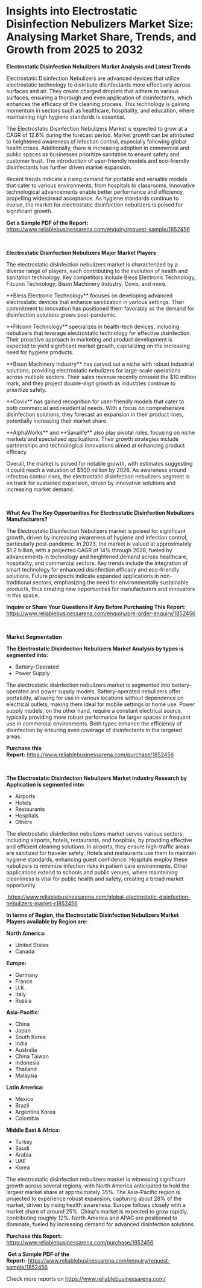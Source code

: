 <p><h1>Insights into Electrostatic Disinfection Nebulizers Market Size: Analysing Market Share, Trends, and Growth from 2025 to 2032</h1></p><p><strong>Electrostatic Disinfection Nebulizers Market Analysis and Latest Trends</strong></p>
<p><p>Electrostatic Disinfection Nebulizers are advanced devices that utilize electrostatic technology to distribute disinfectants more effectively across surfaces and air. They create charged droplets that adhere to various surfaces, ensuring a thorough and even application of disinfectants, which enhances the efficacy of the cleaning process. This technology is gaining momentum in sectors such as healthcare, hospitality, and education, where maintaining high hygiene standards is essential.</p><p>The Electrostatic Disinfection Nebulizers Market is expected to grow at a CAGR of 12.6% during the forecast period. Market growth can be attributed to heightened awareness of infection control, especially following global health crises. Additionally, there is increasing adoption in commercial and public spaces as businesses prioritize sanitation to ensure safety and customer trust. The introduction of user-friendly models and eco-friendly disinfectants has further driven market expansion. </p><p>Recent trends indicate a rising demand for portable and versatile models that cater to various environments, from hospitals to classrooms. Innovative technological advancements enable better performance and efficiency, propelling widespread acceptance. As hygiene standards continue to evolve, the market for electrostatic disinfection nebulizers is poised for significant growth.</p></p>
<p><strong>Get a Sample PDF of the Report:&nbsp;</strong> <a href="https://www.reliablebusinessarena.com/enquiry/request-sample/1852456?utm_campaign=2471&utm_medium=2&utm_source=Github&utm_content=ia&utm_term=28022025&utm_id=electrostatic-disinfection-nebulizers">https://www.reliablebusinessarena.com/enquiry/request-sample/1852456</a></p>
<p>&nbsp;</p>
<p><strong>Electrostatic Disinfection Nebulizers Major Market Players</strong></p>
<p><p>The electrostatic disinfection nebulizers market is characterized by a diverse range of players, each contributing to the evolution of health and sanitation technology. Key competitors include Bless Electronic Technology, Fitconn Technology, Bison Machinery Industry, Covix, and more. </p><p>**Bless Electronic Technology** focuses on developing advanced electrostatic devices that enhance sanitization in various settings. Their commitment to innovation has positioned them favorably as the demand for disinfection solutions grows post-pandemic. </p><p>**Fitconn Technology** specializes in health-tech devices, including nebulizers that leverage electrostatic technology for effective disinfection. Their proactive approach in marketing and product development is expected to yield significant market growth, capitalizing on the increasing need for hygiene products.</p><p>**Bison Machinery Industry** has carved out a niche with robust industrial solutions, providing electrostatic nebulizers for large-scale operations across multiple sectors. Their sales revenue recently crossed the $10 million mark, and they project double-digit growth as industries continue to prioritize safety.</p><p>**Covix** has gained recognition for user-friendly models that cater to both commercial and residential needs. With a focus on comprehensive disinfection solutions, they forecast an expansion in their product lines, potentially increasing their market share.</p><p>**AlphaWorks** and **Sanalife** also play pivotal roles, focusing on niche markets and specialized applications. Their growth strategies include partnerships and technological innovations aimed at enhancing product efficacy.</p><p>Overall, the market is poised for notable growth, with estimates suggesting it could reach a valuation of $500 million by 2026. As awareness around infection control rises, the electrostatic disinfection nebulizers segment is on track for sustained expansion, driven by innovative solutions and increasing market demand.</p></p>
<p>&nbsp;</p>
<p><strong>What Are The Key Opportunities For Electrostatic Disinfection Nebulizers Manufacturers?</strong></p>
<p><p>The Electrostatic Disinfection Nebulizers market is poised for significant growth, driven by increasing awareness of hygiene and infection control, particularly post-pandemic. In 2023, the market is valued at approximately $1.2 billion, with a projected CAGR of 14% through 2028, fueled by advancements in technology and heightened demand across healthcare, hospitality, and commercial sectors. Key trends include the integration of smart technology for enhanced disinfection efficacy and eco-friendly solutions. Future prospects indicate expanded applications in non-traditional sectors, emphasizing the need for environmentally sustainable products, thus creating new opportunities for manufacturers and innovators in this space.</p></p>
<p><strong>Inquire or Share Your Questions If Any Before Purchasing This Report:</strong> <a href="https://www.reliablebusinessarena.com/enquiry/pre-order-enquiry/1852456?utm_campaign=2471&utm_medium=2&utm_source=Github&utm_content=ia&utm_term=28022025&utm_id=electrostatic-disinfection-nebulizers">https://www.reliablebusinessarena.com/enquiry/pre-order-enquiry/1852456</a></p>
<p>&nbsp;</p>
<p><strong>Market Segmentation</strong></p>
<p><strong>The Electrostatic Disinfection Nebulizers Market Analysis by types is segmented into:</strong></p>
<p><ul><li>Battery-Operated</li><li>Power Supply</li></ul></p>
<p><p>The electrostatic disinfection nebulizers market is segmented into battery-operated and power supply models. Battery-operated nebulizers offer portability, allowing for use in various locations without dependence on electrical outlets, making them ideal for mobile settings or home use. Power supply models, on the other hand, require a constant electrical source, typically providing more robust performance for larger spaces or frequent use in commercial environments. Both types enhance the efficiency of disinfection by ensuring even coverage of disinfectants in the targeted areas.</p></p>
<p><strong>Purchase this Report:&nbsp;</strong><a href="https://www.reliablebusinessarena.com/purchase/1852456?utm_campaign=2471&utm_medium=2&utm_source=Github&utm_content=ia&utm_term=28022025&utm_id=electrostatic-disinfection-nebulizers">https://www.reliablebusinessarena.com/purchase/1852456</a></p>
<p>&nbsp;</p>
<p><strong>The Electrostatic Disinfection Nebulizers Market Industry Research by Application is segmented into:</strong></p>
<p><ul><li>Airports</li><li>Hotels</li><li>Restaurants</li><li>Hospitals</li><li>Others</li></ul></p>
<p><p>The electrostatic disinfection nebulizers market serves various sectors, including airports, hotels, restaurants, and hospitals, by providing effective and efficient cleaning solutions. In airports, they ensure high-traffic areas are sanitized for traveler safety. Hotels and restaurants use them to maintain hygiene standards, enhancing guest confidence. Hospitals employ these nebulizers to minimize infection risks in patient care environments. Other applications extend to schools and public venues, where maintaining cleanliness is vital for public health and safety, creating a broad market opportunity.</p></p>
<p><a href="https://www.reliablebusinessarena.com/global-electrostatic-disinfection-nebulizers-market-r1852456?utm_campaign=2471&utm_medium=2&utm_source=Github&utm_content=ia&utm_term=28022025&utm_id=electrostatic-disinfection-nebulizers">&nbsp;https://www.reliablebusinessarena.com/global-electrostatic-disinfection-nebulizers-market-r1852456</a></p>
<p><strong>In terms of Region, the Electrostatic Disinfection Nebulizers Market Players available by Region are:</strong></p>
<p>
    <p> <strong> North America: </strong>
        <ul>
            <li>United States</li>
            <li>Canada</li>
        </ul>
        </p> 
    <p> <strong> Europe: </strong>
        <ul>
            <li>Germany</li>
            <li>France</li>
            <li>U.K.</li>
            <li>Italy</li>
            <li>Russia</li>
        </ul>
        </p> 
    <p> <strong> Asia-Pacific: </strong>
        <ul>
            <li>China</li>
            <li>Japan</li>
            <li>South Korea</li>
            <li>India</li>
            <li>Australia</li>
            <li>China Taiwan</li>
            <li>Indonesia</li>
            <li>Thailand</li>
            <li>Malaysia</li>
        </ul>
        </p> 
    <p> <strong> Latin America: </strong>
        <ul>
            <li>Mexico</li>
            <li>Brazil</li>
            <li>Argentina Korea</li>
            <li>Colombia</li>
        </ul>
        </p> 
    <p> <strong> Middle East & Africa: </strong>
        <ul>
            <li>Turkey</li>
            <li>Saudi</li>
            <li>Arabia</li>
            <li>UAE</li>
            <li>Korea</li>
        </ul>
    </p>
    </p>
<p><p>The electrostatic disinfection nebulizers market is witnessing significant growth across several regions, with North America anticipated to hold the largest market share at approximately 35%. The Asia-Pacific region is projected to experience robust expansion, capturing about 28% of the market, driven by rising health awareness. Europe follows closely with a market share of around 25%. China's market is expected to grow rapidly, contributing roughly 12%. North America and APAC are positioned to dominate, fueled by increasing demand for advanced disinfection solutions.</p></p>
<p><strong>Purchase this Report: </strong><a href="https://www.reliablebusinessarena.com/purchase/1852456?utm_campaign=2471&utm_medium=2&utm_source=Github&utm_content=ia&utm_term=28022025&utm_id=electrostatic-disinfection-nebulizers">https://www.reliablebusinessarena.com/purchase/1852456</a></p>
<p>&nbsp;<strong>Get a Sample PDF of the Report:&nbsp;&nbsp;</strong><a href="https://www.reliablebusinessarena.com/enquiry/request-sample/1852456?utm_campaign=2471&utm_medium=2&utm_source=Github&utm_content=ia&utm_term=28022025&utm_id=electrostatic-disinfection-nebulizers">https://www.reliablebusinessarena.com/enquiry/request-sample/1852456</a></p>
<p><strong></strong></p>
<p>Check more reports on <a href="https://www.reliablebusinessarena.com/?utm_campaign=2471&utm_medium=2&utm_source=Github&utm_content=ia&utm_term=28022025&utm_id=electrostatic-disinfection-nebulizers">https://www.reliablebusinessarena.com/</a></p>